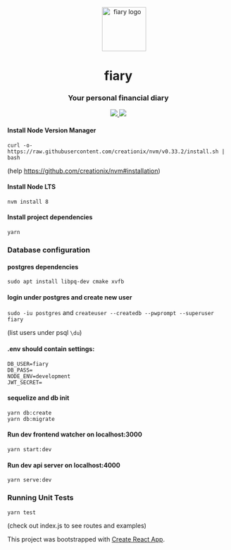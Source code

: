 <p align="center">
	<img width="100"
	style="margin-left: 25px"
	src="https://c1.staticflickr.com/5/4711/40019127701_bc47fd41e5.jpg"
	alt="fiary logo">
</p>
<h1 align="center">fiary</h1>
<h3 align="center">Your personal financial diary</h3>

<p align="center">
	<a href="https://travis-ci.org/mandelbroo/fiary">
		<img src="https://travis-ci.org/mandelbroo/fiary.svg?branch=master" />
	</a>
	<a href="https://codecov.io/gh/mandelbroo/fiary">
		<img src="https://codecov.io/gh/mandelbroo/fiary/branch/master/graph/badge.svg" />
	</a>
</p>


#### Install Node Version Manager
`curl -o- https://raw.githubusercontent.com/creationix/nvm/v0.33.2/install.sh | bash`

(help https://github.com/creationix/nvm#installation)

#### Install Node LTS
`nvm install 8`

#### Install project dependencies
`yarn`

### Database configuration

#### postgres dependencies
`sudo apt install libpq-dev cmake xvfb`

#### login under postgres and create new user
`sudo -iu postgres` and `createuser --createdb --pwprompt --superuser fiary`

(list users under psql `\du`)

#### .env should contain settings:
```
DB_USER=fiary
DB_PASS=
NODE_ENV=development
JWT_SECRET=
```

#### sequelize and db init
```
yarn db:create
yarn db:migrate
```


#### Run dev frontend watcher on localhost:3000
`yarn start:dev`
#### Run dev api server on localhost:4000
`yarn serve:dev`

### Running Unit Tests
`yarn test`

(check out index.js to see routes and examples)

This project was bootstrapped with [Create React App](https://github.com/facebookincubator/create-react-app).
